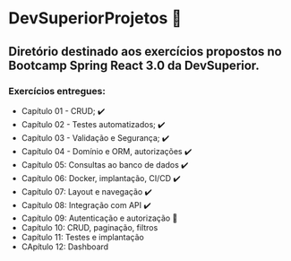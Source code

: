 # DevSuperiorProjetos :rocket:
## Diretório destinado aos exercícios propostos no Bootcamp Spring React 3.0 da DevSuperior.
### Exercícios entregues: 
- Capítulo 01 - CRUD; :heavy_check_mark:
- Capítulo 02 - Testes automatizados; :heavy_check_mark:
- Capítulo 03 - Validação e Segurança; :heavy_check_mark:
- Capítulo 04 - Domínio e ORM, autorizações :heavy_check_mark: 
- Capítulo 05: Consultas ao banco de dados :heavy_check_mark:
- Capítulo 06: Docker, implantação, CI/CD :heavy_check_mark:
- Capítulo 07: Layout e navegação :heavy_check_mark:
- Capítulo 08: Integração com API :heavy_check_mark:
- Capítulo 09: Autenticação e autorização :construction:
- Capítulo 10: CRUD, paginação, filtros
- Capítulo 11: Testes e implantação
- CApítulo 12: Dashboard
